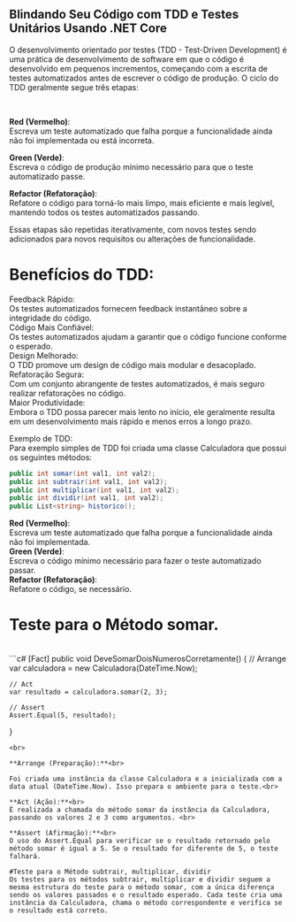## Blindando Seu Código com TDD e Testes Unitários Usando .NET Core


<p>O desenvolvimento orientado por testes (TDD - Test-Driven Development) é uma prática de desenvolvimento de software em que o código é desenvolvido em pequenos incrementos, começando com a escrita de testes automatizados antes de escrever o código de produção. O ciclo do TDD geralmente segue três etapas:</p><br>

**Red (Vermelho)**:<br>
Escreva um teste automatizado que falha porque a funcionalidade ainda não foi implementada ou está incorreta.<br>

**Green (Verde)**:<br>
Escreva o código de produção mínimo necessário para que o teste automatizado passe.<br>

**Refactor (Refatoração)**:<br>
Refatore o código para torná-lo mais limpo, mais eficiente e mais legível, mantendo todos os testes automatizados passando.<br>

Essas etapas são repetidas iterativamente, com novos testes sendo adicionados para novos requisitos ou alterações de funcionalidade.

# Benefícios do TDD:<br>

 Feedback Rápido:<br>
Os testes automatizados fornecem feedback instantâneo sobre a integridade do código.<br>
 Código Mais Confiável:<br>
Os testes automatizados ajudam a garantir que o código funcione conforme o esperado.<br>
 Design Melhorado:<br> O TDD promove um design de código mais modular e desacoplado.<br>
 Refatoração Segura:<br> Com um conjunto abrangente de testes automatizados, é mais seguro realizar refatorações no código.<br>
 Maior Produtividade:<br> Embora o TDD possa parecer mais lento no início, ele geralmente resulta em um desenvolvimento mais rápido e menos erros a longo prazo.<br>

Exemplo de TDD:<br>
Para exemplo simples de TDD foi criada uma classe Calculadora que possui os seguintes métodos:<br>

```c#
public int somar(int val1, int val2);
public int subtrair(int val1, int val2);
public int multiplicar(int val1, int val2);
public int dividir(int val1, int val2);
public List<string> historico();
```   

**Red (Vermelho)**:<br>
Escreva um teste automatizado que falha porque a funcionalidade ainda não foi implementada.<br>
**Green (Verde)**:<br> Escreva o código mínimo necessário para fazer o teste automatizado passar.<br>
**Refactor (Refatoração)**:<br> Refatore o código, se necessário.


# Teste para o Método somar.
<br>
```c#
[Fact]
public void DeveSomarDoisNumerosCorretamente()
{
    // Arrange
    var calculadora = new Calculadora(DateTime.Now);

    // Act
    var resultado = calculadora.somar(2, 3);

    // Assert
    Assert.Equal(5, resultado);
}
```
<br>

**Arrange (Preparação):**<br>

Foi criada uma instância da classe Calculadora e a inicializada com a data atual (DateTime.Now). Isso prepara o ambiente para o teste.<br>

**Act (Ação):**<br>
É realizada a chamada do método somar da instância da Calculadora, passando os valores 2 e 3 como argumentos. <br>

**Assert (Afirmação):**<br>
O uso do Assert.Equal para verificar se o resultado retornado pelo método somar é igual a 5. Se o resultado for diferente de 5, o teste falhará.

#Teste para o Método subtrair, multiplicar, dividir
Os testes para os métodos subtrair, multiplicar e dividir seguem a mesma estrutura do teste para o método somar, com a única diferença sendo os valores passados e o resultado esperado. Cada teste cria uma instância da Calculadora, chama o método correspondente e verifica se o resultado está correto.
